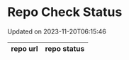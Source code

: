 # Repo Check Status

Updated on 2023-11-20T06:15:46

| repo url | repo status |
| -------- | -------- | 

